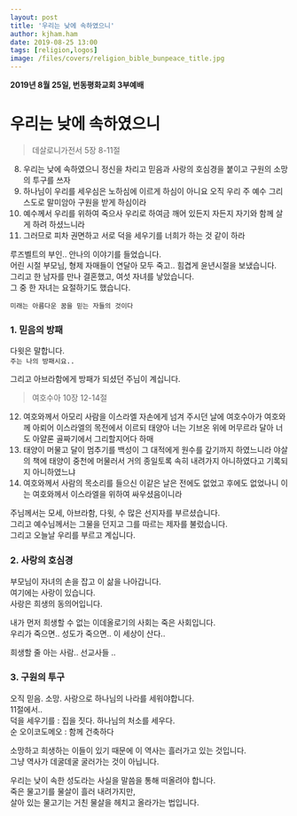 ```yaml
---
layout: post
title: '우리는 낮에 속하였으니'
author: kjham.ham
date: 2019-08-25 13:00
tags: [religion,logos]
image: /files/covers/religion_bible_bunpeace_title.jpg
---
```


**2019년 8월 25일, 번동평화교회 3부예배**

# 우리는 낮에 속하였으니  

> 데살로니가전서 5장 8-11절  
8. 우리는 낮에 속하였으니 정신을 차리고 믿음과 사랑의 호심경을 붙이고 구원의 소망의 투구를 쓰자  
9. 하나님이 우리를 세우심은 노하심에 이르게 하심이 아니요 오직 우리 주 예수 그리스도로 말미암아 구원을 받게 하심이라  
10. 예수께서 우리를 위하여 죽으사 우리로 하여금 깨어 있든지 자든지 자기와 함께 살게 하려 하셨느니라  
11. 그러므로 피차 권면하고 서로 덕을 세우기를 너희가 하는 것 같이 하라  

루즈벨트의 부인.. 안나의 이야기를 들었습니다.  
어린 시절 부모님, 형제 자매들이 연달아 모두 죽고.. 힘겹게 윤년시절을 보냈습니다.  
그리고 한 남자를 만나 결혼했고, 여섯 자녀를 낳았습니다.  
그 중 한 자녀는 요절하기도 했습니다.  

`미래는 아름다운 꿈을 믿는 자들의 것이다`  

### 1. 믿음의 방패  
다윗은 말합니다.  
`주는 나의 방패시요..`  

그리고 아브라함에게 방패가 되셨던 주님이 계십니다.  

> 여호수아 10장 12-14절  
12. 여호와께서 아모리 사람을 이스라엘 자손에게 넘겨 주시던 날에 여호수아가 여호와께 아뢰어 이스라엘의 목전에서 이르되 태양아 너는 기브온 위에 머무르라 달아 너도 아얄론 골짜기에서 그리할지어다 하매  
13. 태양이 머물고 달이 멈추기를 백성이 그 대적에게 원수를 갚기까지 하였느니라 야살의 책에 태양이 중천에 머물러서 거의 종일토록 속히 내려가지 아니하였다고 기록되지 아니하였느냐  
14. 여호와께서 사람의 목소리를 들으신 이같은 날은 전에도 없었고 후에도 없었나니 이는 여호와께서 이스라엘을 위하여 싸우셨음이니라  

주님께서는 모세, 아브라함, 다윗, 수 많은 선지자를 부르셨습니다.  
그리고 예수님께서는 그물을 던지고 그를 따르는 제자를 불렀습니다.  
그리고 오늘날 우리를 부르고 계십니다.

### 2. 사랑의 호심경  
부모님이 자녀의 손을 잡고 이 삶을 나아갑니다.  
여기에는 사랑이 있습니다.  
사랑은 희생의 동의어입니다.  

내가 먼저 희생할 수 없는 이데올로기의 사회는 죽은 사회입니다.  
우리가 죽으면.. 성도가 죽으면.. 이 세상이 산다..  

희생할 줄 아는 사람.. 선교사들 ..

### 3. 구원의 투구  

오직 믿음. 소망. 사랑으로 하나님의 나라를 세워야합니다.  
11절에서..  
덕을 세우기를 : 집을 짓다. 하나님의 처소를 세우다.  
순 오이코도메오 : 함께 건축하다  

소망하고 희생하는 이들이 있기 때문에 이 역사는 흘러가고 있는 것입니다.  
그냥 역사가 데굴데굴 굴러가는 것이 아닙니다.  

우리는 낮이 속한 성도라는 사실을 말씀을 통해 떠올려야 합니다.  
죽은 물고기를 물살이 흘러 내려가지만,  
살아 있는 물고기는 거친 물살을 헤치고 올라가는 법입니다.  
